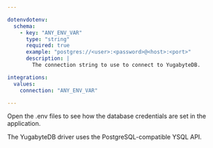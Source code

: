```yaml
---

dotenvdotenv:
  schema:
    - key: "ANY_ENV_VAR"
      type: "string"
      required: true
      example: "postgres://<user>:<password>@<host>:<port>"
      description: |
        The connection string to use to connect to YugabyteDB.

integrations:
  values:
    connection: "ANY_ENV_VAR"

---
```


Open the .env files to see how the database credentials are set in the application.

The YugabyteDB driver uses the PostgreSQL-compatible YSQL API.
